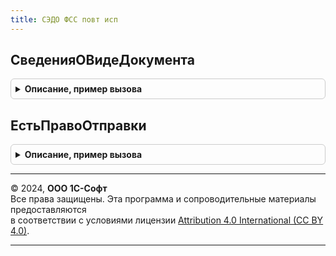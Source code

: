 ```yaml
---
title: СЭДО ФСС повт исп
---
```



## СведенияОВидеДокумента
<details style="margin: 1em 0; padding: 0.5em; border: 1px solid #ccc; border-radius: 6px;">

<summary style="font-weight: bold; cursor: pointer;">Описание, пример вызова</summary>

```bsl

// Возвращает сведения о виде документа: КодМВД, ЭтоПаспортРФ, Представление.
//
// Параметры:
//   ВидДокумента - СправочникСсылка.ВидыДокументовФизическихЛиц
//
// Возвращаемое значение:
//   Структура - См. возвращаемое значение функции СЭДОФСС.СведенияОВидеДокумента().
//
Функция СведенияОВидеДокумента(ВидДокумента) Экспорт
```

Пример вызова
```bsl
Результат = СЭДОФССПовтИсп.СведенияОВидеДокумента(ВидДокумента) 
```
</details>

## ЕстьПравоОтправки
<details style="margin: 1em 0; padding: 0.5em; border: 1px solid #ccc; border-radius: 6px;">

<summary style="font-weight: bold; cursor: pointer;">Описание, пример вызова</summary>

```bsl

Функция ЕстьПравоОтправки() Экспорт
```

Пример вызова
```bsl
Результат = СЭДОФССПовтИсп.ЕстьПравоОтправки() 
```
</details>

---

© 2024, **ООО 1С-Софт**  
Все права защищены. Эта программа и сопроводительные материалы предоставляются  
в соответствии с условиями лицензии [Attribution 4.0 International (CC BY 4.0)](https://creativecommons.org/licenses/by/4.0/legalcode).

---
